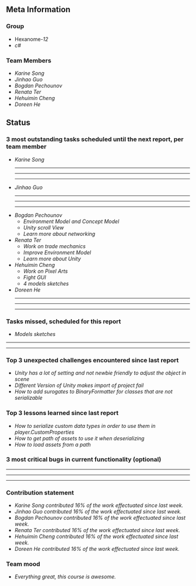## Meta Information

### Group

 * Hexanome-*12*
 * *c#*

### Team Members

 * *Karine Song*
 * *Jinhao Guo*
 * *Bogdan Pechounov*
 * *Renata Ter*
 * *Hehuimin Cheng*
 * *Doreen He*

## Status

### 3 most outstanding tasks scheduled until the next report, per team member

 * *Karine Song*
   * **
   * **
   * **
 * *Jinhao Guo*
   * **
   * **
   * **
 * *Bogdan Pechounov*
   * *Environment Model and Concept Model*
   * *Unity scroll View*
   * *Learn more about networking*
 * *Renata Ter*
   * *Work on trade mechanics*
   * *Improve Environment Model*
   * *Learn more about Unity*
 * *Hehuimin Cheng*
   * *Work on Pixel Arts*
   * *Fight GUI*
   * *4 models sketches*
 * *Doreen He*
   * **
   * **
   * **

### Tasks missed, scheduled for this report

 * *Models sketches*
 * **
 * **

### Top 3 unexpected challenges encountered since last report

  * *Unity has a lot of setting and not newbie friendly to adjust the object in scene*
  * *Different Version of Unity makes import of project fail*
  * *How to add surogates to BinaryFormatter for classes that are not serializable*

### Top 3 lessons learned since last report

 * *How to serialize custom data types in order to use them in player.CustomProperties*
 * *How to get path of assets to use it when deserializing*
 * *How to load assets from a path*

### 3 most critical bugs in current functionality (optional)

 * **
 * **
 * **

### Contribution statement

 * *Karine Song contributed 16% of the work effectuated since last week.*
 * *Jinhao Guo contributed 16% of the work effectuated since last week.*
 * *Bogdan Pechounov contributed 16% of the work effectuated since last week.*
 * *Renata Ter contributed 16% of the work effectuated since last week.*
 * *Hehuimin Cheng contributed 16% of the work effectuated since last week.*
 * *Doreen He contributed 16% of the work effectuated since last week.*

### Team mood

 * *Everything great, this course is awesome.*

